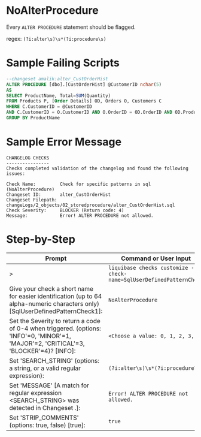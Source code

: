 # NoAlterProcedure

Every `ALTER PROCEDURE` statement should be flagged.

regex: `(?i:alter\s)\s*(?i:procedure\s)`

# Sample Failing Scripts
``` sql
--changeset amalik:alter_CustOrderHist
ALTER PROCEDURE [dbo].[CustOrderHist] @CustomerID nchar(5)
AS
SELECT ProductName, Total=SUM(Quantity)
FROM Products P, [Order Details] OD, Orders O, Customers C
WHERE C.CustomerID = @CustomerID
AND C.CustomerID = O.CustomerID AND O.OrderID = OD.OrderID AND OD.ProductID = P.ProductID
GROUP BY ProductName
```

# Sample Error Message
``` 
CHANGELOG CHECKS
----------------
Checks completed validation of the changelog and found the following issues:

Check Name:         Check for specific patterns in sql (NoAlterProcedure)
Changeset ID:       alter_CustOrderHist
Changeset Filepath: changeLogs/2_objects/02_storedprocedure/alter_CustOrderHist.sql
Check Severity:     BLOCKER (Return code: 4)
Message:            Error! ALTER PROCEDURE not allowed.
```

# Step-by-Step
| Prompt | Command or User Input |
| ------ | ----------------------|
| > | `liquibase checks customize --check-name=SqlUserDefinedPatternCheck` |
| Give your check a short name for easier identification (up to 64 alpha-numeric characters only) [SqlUserDefinedPatternCheck1]: | `NoAlterProcedure` |
| Set the Severity to return a code of 0-4 when triggered. (options: 'INFO'=0, 'MINOR'=1, 'MAJOR'=2, 'CRITICAL'=3, 'BLOCKER'=4)? [INFO]: | `<Choose a value: 0, 1, 2, 3, 4>` |
| Set 'SEARCH_STRING' (options: a string, or a valid regular expression): | `(?i:alter\s)\s*(?i:procedure\s)` |
| Set 'MESSAGE' [A match for regular expression <SEARCH_STRING> was detected in Changeset <CHANGESET>.]: | `Error! ALTER PROCEDURE not allowed.` |
| Set 'STRIP_COMMENTS' (options: true, false) [true]: | `true` |
